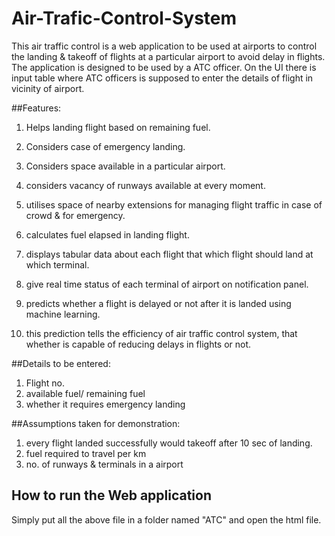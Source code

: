 # Air-Trafic-Control-System

This air traffic control is a web application to be used at airports to control the landing & takeoff of flights at a particular airport to avoid delay in flights.
The application is designed to be used by a ATC officer.
On the UI there is input table where ATC officers is supposed to enter the details of flight in vicinity of airport.

##Features:

1) Helps landing flight based on remaining fuel.
2) Considers case of emergency landing.
3) Considers space available in a particular airport.
4) considers vacancy of runways available at every moment.
5) utilises space of nearby extensions for managing flight traffic in case of crowd & for emergency.
6) calculates fuel elapsed in landing flight.
7) displays tabular data about each flight that which flight should land at which terminal.
8) give real time status of each terminal of airport on notification panel.

9) predicts whether a flight is delayed or not after it is landed using machine learning.
10) this prediction tells the efficiency of air traffic control system, that whether is capable of reducing delays in flights or not.


##Details to be entered:

1) Flight no.
2) available fuel/ remaining fuel
3) whether it requires emergency landing

##Assumptions taken for demonstration:

1) every flight landed successfully would takeoff after 10 sec of landing.
2) fuel required to travel per km
3) no. of runways & terminals in a airport

## How to run the Web application

Simply put all the above file in a folder named "ATC" and open the html file.
